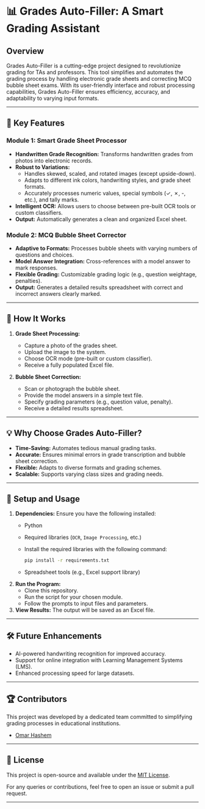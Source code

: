 # 📊 Grades Auto-Filler: A Smart Grading Assistant

## Overview
Grades Auto-Filler is a cutting-edge project designed to revolutionize grading for TAs and professors. This tool simplifies and automates the grading process by handling electronic grade sheets and correcting MCQ bubble sheet exams. With its user-friendly interface and robust processing capabilities, Grades Auto-Filler ensures efficiency, accuracy, and adaptability to varying input formats.

---

## 🌟 Key Features

### **Module 1: Smart Grade Sheet Processor**
- **Handwritten Grade Recognition:** Transforms handwritten grades from photos into electronic records.
- **Robust to Variations:**
    - Handles skewed, scaled, and rotated images (except upside-down).
    - Adapts to different ink colors, handwriting styles, and grade sheet formats.
    - Accurately processes numeric values, special symbols (✓, ✗, -, etc.), and tally marks.
- **Intelligent OCR:** Allows users to choose between pre-built OCR tools or custom classifiers.
- **Output:** Automatically generates a clean and organized Excel sheet.

### **Module 2: MCQ Bubble Sheet Corrector**
- **Adaptive to Formats:** Processes bubble sheets with varying numbers of questions and choices.
- **Model Answer Integration:** Cross-references with a model answer to mark responses.
- **Flexible Grading:** Customizable grading logic (e.g., question weightage, penalties).
- **Output:** Generates a detailed results spreadsheet with correct and incorrect answers clearly marked.

---

## 🚀 How It Works

1. **Grade Sheet Processing:**
    - Capture a photo of the grades sheet.
    - Upload the image to the system.
    - Choose OCR mode (pre-built or custom classifier).
    - Receive a fully populated Excel file.

2. **Bubble Sheet Correction:**
    - Scan or photograph the bubble sheet.
    - Provide the model answers in a simple text file.
    - Specify grading parameters (e.g., question value, penalty).
    - Receive a detailed results spreadsheet.

---

## 💡 Why Choose Grades Auto-Filler?

- **Time-Saving:** Automates tedious manual grading tasks.
- **Accurate:** Ensures minimal errors in grade transcription and bubble sheet correction.
- **Flexible:** Adapts to diverse formats and grading schemes.
- **Scalable:** Supports varying class sizes and grading needs.

---

## 🔧 Setup and Usage
1. **Dependencies:** Ensure you have the following installed:
   - Python 
   - Required libraries (`OCR`, `Image Processing`, etc.)
   - Install the required libraries with the following command:

      ```bash
      pip install -r requirements.txt
      ```

   - Spreadsheet tools (e.g., Excel support library)
2. **Run the Program:**
    - Clone this repository.
    - Run the script for your chosen module.
    - Follow the prompts to input files and parameters.
3. **View Results:** The output will be saved as an Excel file.

---

## 🛠️ Future Enhancements
- AI-powered handwriting recognition for improved accuracy.
- Support for online integration with Learning Management Systems (LMS).
- Enhanced processing speed for large datasets.

---

## 🏆 Contributors
This project was developed by a dedicated team committed to simplifying grading processes in educational institutions.
- [Omar Hashem](omarhashem80)
---

## 📜 License
This project is open-source and available under the [MIT License](LICENSE).

For any queries or contributions, feel free to open an issue or submit a pull request.

---


